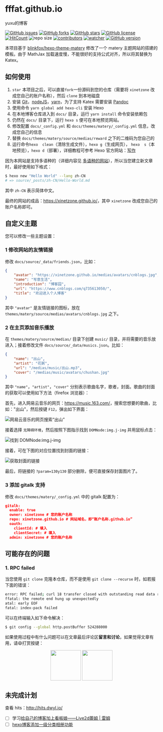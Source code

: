 # fffat.github.io

yuxu的博客

[![GitHub issues](https://img.shields.io/github/issues/xinetzone/xinetzone.github.io)](https://github.com/xinetzone/xinetzone.github.io/issues) [![GitHub forks](https://img.shields.io/github/forks/xinetzone/xinetzone.github.io)](https://github.com/xinetzone/xinetzone.github.io/network) [![GitHub stars](https://img.shields.io/github/stars/xinetzone/xinetzone.github.io)](https://github.com/xinetzone/xinetzone.github.io/stargazers) [![GitHub license](https://img.shields.io/github/license/xinetzone/xinetzone.github.io)](https://github.com/xinetzone/xinetzone.github.io/blob/master/LICENSE) [![HitCount](http://hits.dwyl.io/xinetzone/xinetzone.github.io.svg)](http://hits.dwyl.io/xinetzone/xinetzone.github.io) ![repo size](https://img.shields.io/github/repo-size/xinetzone/xinetzone.github.io.svg) [![contributors](https://img.shields.io/github/contributors/xinetzone/xinetzone.github.io.svg)](https://github.com/xinetzone/xinetzone.github.io/graphs/contributors) [![watcher](https://img.shields.io/github/watchers/xinetzone/xinetzone.github.io.svg)](https://github.com/xinetzone/xinetzone.github.io/watchers) [![GitHub version](https://badge.fury.io/gh/xinetzone%2Fxinetzone.github.io.svg)](https://badge.fury.io/gh/xinetzone%2Fxinetzone.github.io)

本项目基于 [blinkfox/hexo-theme-matery](https://github.com/blinkfox/hexo-theme-matery) 修改了一个 matery 主题网站的搭建的模板。由于 MathJax 加载速度慢，不能很好的支持公式对齐，所以将其替换为 Katex。

## 如何使用

1. `star` 本项目之后，可以直接`fork`一份源码到您的仓库（需要将 `xinetzone` 改成您自己的账户名称），然后  `clone` 到本地磁盘
2. 安装 [Git](https://git-scm.com/downloads)，[nodeJS](https://nodejs.org/en/)，[yarn](https://yarnpkg.com/en/docs/install#windows-stable)，为了支持 Katex 需要安装 [Pandoc](https://pandoc.org/installing.html)
3. 使用命令 `yarn global add hexo-cli` 安装 Hexo
4. 在本地博客仓库进入到 `docs/` 目录，运行 `yarn install` 命令安装依赖包
5. 仍然在 `docs/` 目录下，运行 `hexo s` 便可在本地预览网站。
6. 修改配置 `docs/_config.yml` 和 `docs/themes/matery/_config.yml` 信息，改成您自己的信息
7. 替换 `docs/themes/matery/source/medias/reward` 之下的二维码为您自己的
8. 运行命令`hexo  clean`（清除生成文件），`hexo g`（生成网页）， `hexo  s`（本地预览），`hexo d`（部署），详细教程可参考 Hexo 官方网站：[写作](https://hexo.io/zh-cn/docs/writing)

因为本网站是支持多语种的（详细内容见 [多语种的网站](https://hexo.io/zh-cn/docs/permalinks.html)），所以当您建立新文章时，最好使用如下格式：

```sh
$ hexo new "Hello World" --lang zh-CN
# => source/_posts/zh-CN/Hello-World.md
```

其中 `zh-CN` 表示简体中文。

最终的网站的成品：<https://xinetzone.github.io/>，其中 `xinetzone` 改成您自己的账户名称即可。

## 自定义主题

您可以修改一些主题设置：

### 1 修改网站的友情链接

修改 `docs/source/_data/friends.json`，比如：

```json
{
    "avatar": "https://xinetzone.github.io/medias/avatars/cnblogs.jpg",
    "name": "写意生活",
    "introduction": "博客园",
    "url": "https://www.cnblogs.com/q735613050/",
    "title": "欢迎进入个人博客"
}
```

其中 `"avatar"` 是友情链接的图标，放在 `themes/matery/source/medias/avatars/cnblogs.jpg` 之下。

### 2 在主页添加音乐播放

在 `themes/matery/source/medias/` 目录下创建 `music/` 目录，并将需要的音乐放进入；接着修改文件 `docs/source/_data/musics.json`。比如：

```json
{
    "name": "出山",
    "artist": "花粥",
    "url": "/medias/music/出山.mp3",
    "cover": "/medias/music/avatars/chushan.jpg"
}
```

其中 `"name"`，`"artist"`，`"cover"` 分别表示歌曲名字，歌者，封面。歌曲的封面的获取可以使用如下方法（firefox 浏览器）：

首先，进入网易云音乐的网页：<https://music.163.com/>，搜索您想要的歌曲，比如："出山"，然后按键 `F12`，弹出如下界面：

![网易云音乐的网页搜索“出山”](images/cover.png)

接着选择 `无障碍环境`，然后按照下图指示找到 `DOMNode:img.j-img` 并用鼠标点击：

![找到 DOMNode:img.j-img](images/loc.png)

接着，可在下图的对应位置找到封面的链接：

![获取封面的链接](images/link.png)

最后，将链接的 `?param=130y130` 部分删除，便可直接保存封面图片了。

### 3  添加 gitalk 支持

修改 `docs/themes/matery/_config.yml` 中的 gitalk 配置为：

```json
gitalk:
  enable: true
  owner: xinetzone # 您的账户名称
  repo: xinetzone.github.io # 网站域名，即“账户名称.github.io”
  oauth:
    clientId: # 填入
    clientSecret: # 填入
  admin: xinetzone # 您的账户名称
```

## 可能存在的问题

### 1. RPC failed

当您使用 `git clone` 克隆本仓库，而不是使用 `git clone --recurse` 时，如若报下面的错误：

```sh
error: RPC failed; curl 18 transfer closed with outstanding read data remaining
ffatal: the remote end hung up unexpectedly
atal: early EOF
fatal: index-pack failed
```

可以在终端输入如下命令解决：

```sh
$ git config --global http.postBuffer 524288000
```

如果使用过程中有什么问题可以在文章最后评论区**留言和讨论**，如果觉得文章有用，请:smile:打赏按键：

<p align="center">
<img width="100" src="https://xinetzone.github.io/medias/reward/alipay.jpg">
<img width="100" src="https://xinetzone.github.io/medias/reward/wechat.png">

## 未完成计划

查看 hits：<http://hits.dwyl.io/>

- [ ] 学习[给自己的博客加上看板娘——Live2d蕾姆 | 雷姆](https://zhuanlan.zhihu.com/p/35351118)
- [ ] [hexo博客添加一级分类相册功能](https://liyangzone.com/2019/07/22/hexo博客添加一级分类相册/)
